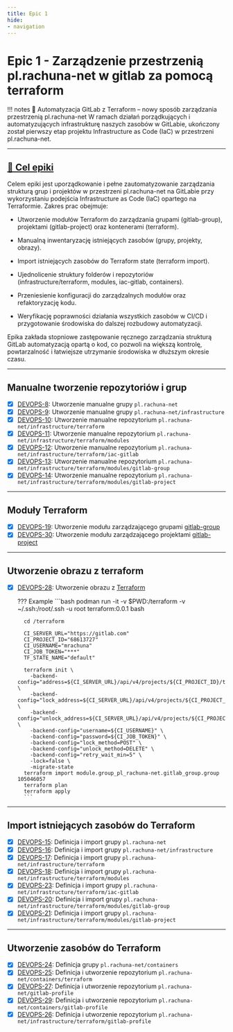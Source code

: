 ```yaml
---
title: Epic 1
hide:
- navigation
---
```

# Epic 1 - Zarządzenie przestrzenią pl.rachuna-net w gitlab za pomocą terraform

!!! notes
    🔧 Automatyzacja GitLab z Terraform – nowy sposób zarządzania przestrzenią pl.rachuna-net
    W ramach działań porządkujących i automatyzujących infrastrukturę naszych zasobów w GitLabie, ukończony został pierwszy etap projektu Infrastructure as Code (IaC) w przestrzeni pl.rachuna-net.

---
## [🎯 Cel epiki](https://rachuna-net-pl.atlassian.net/browse/DEVOPS-1)

Celem epiki jest uporządkowanie i pełne zautomatyzowanie zarządzania strukturą grup i projektów w przestrzeni pl.rachuna-net na GitLabie przy wykorzystaniu podejścia Infrastructure as Code (IaC) opartego na Terraformie. Zakres prac obejmuje:

- Utworzenie modułów Terraform do zarządzania grupami (gitlab-group), projektami (gitlab-project) oraz kontenerami (terraform).

- Manualną inwentaryzację istniejących zasobów (grupy, projekty, obrazy).

- Import istniejących zasobów do Terraform state (terraform import).

- Ujednolicenie struktury folderów i repozytoriów (infrastructure/terraform, modules, iac-gitlab, containers).

- Przeniesienie konfiguracji do zarządzalnych modułów oraz refaktoryzację kodu.

- Weryfikację poprawności działania wszystkich zasobów w CI/CD i przygotowanie środowiska do dalszej rozbudowy automatyzacji.

Epika zakłada stopniowe zastępowanie ręcznego zarządzania strukturą GitLab automatyzacją opartą o kod, co pozwoli na większą kontrolę, powtarzalność i łatwiejsze utrzymanie środowiska w dłuższym okresie czasu.

---
## Manualne tworzenie repozytoriów i grup

* [x] [DEVOPS-8](https://rachuna-net-pl.atlassian.net/browse/DEVOPS-8): Utworzenie manualne grupy `pl.rachuna-net`
* [x] [DEVOPS-9](https://rachuna-net-pl.atlassian.net/browse/DEVOPS-9): Utworzenie manualne grupy `pl.rachuna-net/infrastructure`
* [x] [DEVOPS-10](https://rachuna-net-pl.atlassian.net/browse/DEVOPS-10): Utworzenie manualne repozytorium `pl.rachuna-net/infrastructure/terraform`
* [x] [DEVOPS-11](https://rachuna-net-pl.atlassian.net/browse/DEVOPS-11): Utworzenie manualne repozytorium `pl.rachuna-net/infrastructure/terraform/modules`
* [x] [DEVOPS-12](https://rachuna-net-pl.atlassian.net/browse/DEVOPS-12): Utworzenie manualne repozytorium `pl.rachuna-net/infrastructure/terraform/iac-gitlab`
* [x] [DEVOPS-13](https://rachuna-net-pl.atlassian.net/browse/DEVOPS-13): Utworzenie manualne repozytorium `pl.rachuna-net/infrastructure/terraform/modules/gitlab-group`
* [x] [DEVOPS-14](https://rachuna-net-pl.atlassian.net/browse/DEVOPS-14): Utworzenie manualne repozytorium `pl.rachuna-net/infrastructure/terraform/modules/gitlab-project`

---
## Moduły Terraform

* [x] [DEVOPS-19](https://rachuna-net-pl.atlassian.net/browse/DEVOPS-19): Utworzenie modułu zarządzającego grupami [gitlab-group](https://gitlab.com/pl.rachuna-net/infrastructure/terraform/modules/gitlab-group)
* [x] [DEVOPS-30](https://rachuna-net-pl.atlassian.net/browse/DEVOPS-30): Utworzenie modułu zarządzającego projektami [gitlab-project](https://gitlab.com/pl.rachuna-net/infrastructure/terraform/modules/gitlab-project)

---
## Utworzenie obrazu z terraform

* [x] [DEVOPS-28](https://rachuna-net-pl.atlassian.net/browse/DEVOPS-28): Utworzenie obrazu z [Terraform](https://gitlab.com/pl.rachuna-net/containers/terraform)


    ??? Example
        ```bash
        podman run -it -v $PWD:/terraform -v ~/.ssh:/root/.ssh -u root terraform:0.0.1 bash

        cd /terraform

        CI_SERVER_URL="https://gitlab.com"
        CI_PROJECT_ID="68613727"
        CI_USERNAME="mrachuna"
        CI_JOB_TOKEN="***"
        TF_STATE_NAME="default"

        terraform init \
          -backend-config="address=${CI_SERVER_URL}/api/v4/projects/${CI_PROJECT_ID}/terraform/state/${TF_STATE_NAME}" \
          -backend-config="lock_address=${CI_SERVER_URL}/api/v4/projects/${CI_PROJECT_ID}/terraform/state/${TF_STATE_NAME}/lock" \
          -backend-config="unlock_address=${CI_SERVER_URL}/api/v4/projects/${CI_PROJECT_ID}/terraform/state/${TF_STATE_NAME}/lock" \
          -backend-config="username=${CI_USERNAME}" \
          -backend-config="password=${CI_JOB_TOKEN}" \
          -backend-config="lock_method=POST" \
          -backend-config="unlock_method=DELETE" \
          -backend-config="retry_wait_min=5" \
          -lock=false \
          -migrate-state
        terraform import module.group_pl_rachuna-net.gitlab_group.group 105046057
        terraform plan
        terraform apply
        ```

---
## Import istniejących zasobów do Terraform

* [x] [DEVOPS-15](https://rachuna-net-pl.atlassian.net/browse/DEVOPS-15): Definicja i import grupy `pl.rachuna-net`
* [x] [DEVOPS-16](https://rachuna-net-pl.atlassian.net/browse/DEVOPS-16): Definicja i import grupy `pl.rachuna-net/infrastructure`
* [x] [DEVOPS-17](https://rachuna-net-pl.atlassian.net/browse/DEVOPS-17): Definicja i import grupy `pl.rachuna-net/infrastructure/terraform`
* [x] [DEVOPS-18](https://rachuna-net-pl.atlassian.net/browse/DEVOPS-18): Definicja i import grupy `pl.rachuna-net/infrastructure/terraform/modules`
* [x] [DEVOPS-23](https://rachuna-net-pl.atlassian.net/browse/DEVOPS-23): Definicja i import grupy `pl.rachuna-net/infrastructure/terraform/iac-gitlab`
* [x] [DEVOPS-20](https://rachuna-net-pl.atlassian.net/browse/DEVOPS-20): Definicja i import grupy `pl.rachuna-net/infrastructure/terraform/modules/gitlab-group`
* [x] [DEVOPS-21](https://rachuna-net-pl.atlassian.net/browse/DEVOPS-21): Definicja i import grupy `pl.rachuna-net/infrastructure/terraform/modules/gitlab-project`

---
## Utworzenie zasobów do Terraform
* [x] [DEVOPS-24](https://rachuna-net-pl.atlassian.net/browse/DEVOPS-24): Definicja grupy `pl.rachuna-net/containers`
* [x] [DEVOPS-25](https://rachuna-net-pl.atlassian.net/browse/DEVOPS-25): Definicja i utworzenie repozytorium `pl.rachuna-net/containers/terraform`
* [x] [DEVOPS-27](https://rachuna-net-pl.atlassian.net/browse/DEVOPS-27): Definicja i utworzenie repozytorium `pl.rachuna-net/gitlab-profile`
* [x] [DEVOPS-29](https://rachuna-net-pl.atlassian.net/browse/DEVOPS-29): Definicja i utworzenie repozytorium `pl.rachuna-net/containers/gitlab-profile`
* [x] [DEVOPS-26](https://rachuna-net-pl.atlassian.net/browse/DEVOPS-26): Definicja i utworzenie repozytorium `pl.rachuna-net/infrastructure/terraform/gitlab-profile`
